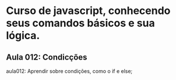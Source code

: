 # Curso de javascript, conhecendo seus comandos básicos e sua lógica.

## Aula 012: Condicções
aula012: Aprendir sobre condições, como o if e else;